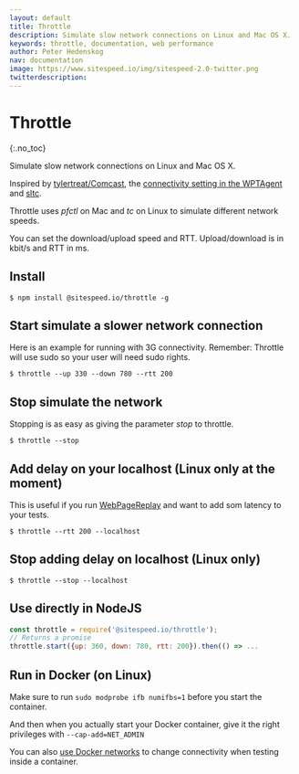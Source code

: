 ```yaml
---
layout: default
title: Throttle
description: Simulate slow network connections on Linux and Mac OS X.
keywords: throttle, documentation, web performance
author: Peter Hedenskog
nav: documentation
image: https://www.sitespeed.io/img/sitespeed-2.0-twitter.png
twitterdescription:
---
```


# Throttle
{:.no_toc}

Simulate slow network connections on Linux and Mac OS X.

Inspired by [tylertreat/Comcast](https://github.com/tylertreat/Comcast), the [connectivity setting in the WPTAgent](https://github.com/WPO-Foundation/wptagent/blob/master/internal/traffic_shaping.py) and [sltc](https://github.com/sitespeedio/sltc).

Throttle uses *pfctl* on Mac and *tc* on Linux to simulate different network speeds.

You can set the download/upload speed and RTT. Upload/download is in kbit/s and RTT in ms.

## Install

```
$ npm install @sitespeed.io/throttle -g
```

## Start simulate a slower network connection

Here is an example for running with 3G connectivity. Remember: Throttle will use sudo so your user will need
sudo rights.

```
$ throttle --up 330 --down 780 --rtt 200
```

## Stop simulate the network
Stopping is as easy as giving the parameter *stop* to throttle.

```
$ throttle --stop
```

## Add delay on your localhost (Linux only at the moment)
This is useful if you run [WebPageReplay](https://github.com/catapult-project/catapult/blob/master/web_page_replay_go/README.md) and want to add som latency to your tests.

```
$ throttle --rtt 200 --localhost
```

## Stop adding delay on localhost (Linux only)

```
$ throttle --stop --localhost
```

## Use directly in NodeJS


```javascript
const throttle = require('@sitespeed.io/throttle');
// Returns a promise
throttle.start({up: 360, down: 780, rtt: 200}).then(() => ...
```

## Run in Docker (on Linux)

Make sure to run ```sudo modprobe ifb numifbs=1``` before you start the container.

And then when you actually start your Docker container, give it the right privileges with ```--cap-add=NET_ADMIN```

You can also [use Docker networks]({{site.baseurl}}/documentation/sitespeed.io/browsers/#docker-networks) to change connectivity when testing inside a container.
